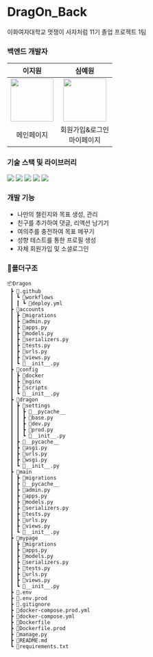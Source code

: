 
# DragOn_Back
이화여자대학교 멋쟁이 사자처럼 11기 졸업 프로젝트 1팀 

### 백엔드 개발자

|                           이지원                            |                             심예원                             |
| :---------------------------------------------------------: | :------------------------------------------------------------: |
|               <img src="https://github.com/11th-LikeLion-DragOn/DragOn_Back/assets/127853111/a70f6bad-e2f4-4dc1-a62f-dd37d9ea9454" width="100" height="100"/>               |                <img src="https://github.com/11th-LikeLion-DragOn/DragOn_Back/assets/127853111/4158e04e-9cda-40d0-b38f-623382d29359" width="100" height="100"/>                 |
| 메인페이지  | 회원가입&로그인 <br />  마이페이지 |


### 기술 스택 및 라이브러리

<img src="https://img.shields.io/badge/github-181717?style=for-the-badge&logo=github&logoColor=white"/> <img src="https://img.shields.io/badge/python-3776AB?style=for-the-badge&logo=python&logoColor=white"> <img src="https://img.shields.io/badge/mysql-4479A1?style=for-the-badge&logo=mysql&logoColor=white"> <img src="https://img.shields.io/badge/django-092E20?style=for-the-badge&logo=django&logoColor=white">  <img src="https://img.shields.io/badge/amazonaws-232F3E?style=for-the-badge&logo=amazonaws&logoColor=white"> 

### 개발 기능
 - 나만의 챌린지와 목표 생성, 관리 <br />
 - 친구를 추가하여 댓글, 리액션 남기기<br />
 - 여의주를 충전하여 목표 메꾸기 <br />
 - 성향 테스트를 통한 프로필 생성<br />
 - 자체 회원가입 및 소셜로그인<br />
 

### 📁폴더구조
```
📦Dragon
 ┣ 📂.github
 ┃ ┗ 📂workflows
 ┃ ┃ ┗ 📜deploy.yml
 ┣ 📂accounts
 ┃ ┣ 📂migrations
 ┃ ┣ 📜admin.py
 ┃ ┣ 📜apps.py
 ┃ ┣ 📜models.py
 ┃ ┣ 📜serializers.py
 ┃ ┣ 📜tests.py
 ┃ ┣ 📜urls.py
 ┃ ┣ 📜views.py
 ┃ ┗ 📜__init__.py
 ┣ 📂config
 ┃ ┣ 📂docker
 ┃ ┣ 📂nginx
 ┃ ┣ 📂scripts
 ┃ ┗ 📜__init__.py
 ┣ 📂dragon
 ┃ ┣ 📂settings
 ┃ ┃ ┣ 📂__pycache__
 ┃ ┃ ┣ 📜base.py
 ┃ ┃ ┣ 📜dev.py
 ┃ ┃ ┣ 📜prod.py
 ┃ ┃ ┗ 📜__init__.py
 ┃ ┣ 📂__pycache__
 ┃ ┣ 📜asgi.py
 ┃ ┣ 📜urls.py
 ┃ ┣ 📜wsgi.py
 ┃ ┗ 📜__init__.py
 ┣ 📂main
 ┃ ┣ 📂migrations
 ┃ ┣ 📂__pycache__
 ┃ ┣ 📜admin.py
 ┃ ┣ 📜apps.py
 ┃ ┣ 📜models.py
 ┃ ┣ 📜serializers.py
 ┃ ┣ 📜tests.py
 ┃ ┣ 📜urls.py
 ┃ ┣ 📜views.py
 ┃ ┗ 📜__init__.py
 ┣ 📂mypage
 ┃ ┣ 📂migrations
 ┃ ┣ 📜apps.py
 ┃ ┣ 📜models.py
 ┃ ┣ 📜serializers.py
 ┃ ┣ 📜tests.py
 ┃ ┣ 📜urls.py
 ┃ ┣ 📜views.py
 ┃ ┗ 📜__init__.py
 ┣ 📜.env
 ┣ 📜.env.prod
 ┣ 📜.gitignore
 ┣ 📜docker-compose.prod.yml
 ┣ 📜docker-compose.yml
 ┣ 📜Dockerfile
 ┣ 📜Dockerfile.prod
 ┣ 📜manage.py
 ┣ 📜README.md
 ┗ 📜requirements.txt
```
